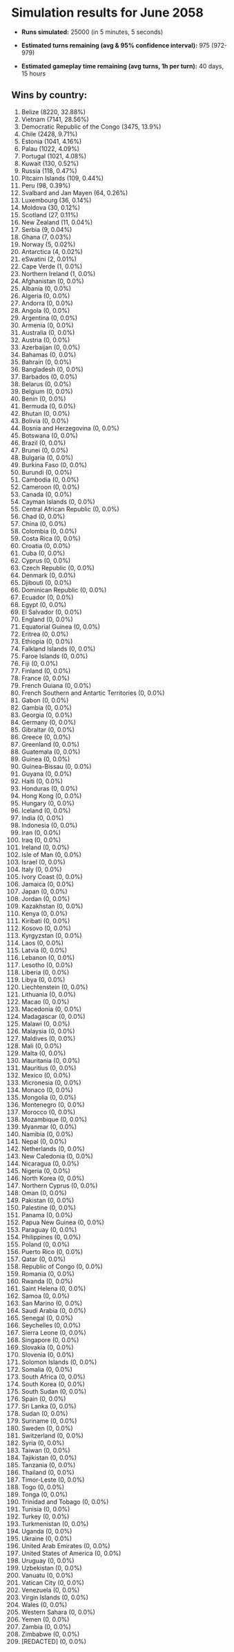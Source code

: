 # Simulation results for June 2058

* **Runs simulated:** 25000 (in 5 minutes, 5 seconds)

* **Estimated turns remaining (avg & 95% confidence interval):** 975 (972-979)

* **Estimated gameplay time remaining (avg turns, 1h per turn):** 40 days, 15 hours

## Wins by country:
1. Belize (8220, 32.88%)
2. Vietnam (7141, 28.56%)
3. Democratic Republic of the Congo (3475, 13.9%)
4. Chile (2428, 9.71%)
5. Estonia (1041, 4.16%)
6. Palau (1022, 4.09%)
7. Portugal (1021, 4.08%)
8. Kuwait (130, 0.52%)
9. Russia (118, 0.47%)
10. Pitcairn Islands (109, 0.44%)
11. Peru (98, 0.39%)
12. Svalbard and Jan Mayen (64, 0.26%)
13. Luxembourg (36, 0.14%)
14. Moldova (30, 0.12%)
15. Scotland (27, 0.11%)
16. New Zealand (11, 0.04%)
17. Serbia (9, 0.04%)
18. Ghana (7, 0.03%)
19. Norway (5, 0.02%)
20. Antarctica (4, 0.02%)
21. eSwatini (2, 0.01%)
22. Cape Verde (1, 0.0%)
23. Northern Ireland (1, 0.0%)
24. Afghanistan (0, 0.0%)
25. Albania (0, 0.0%)
26. Algeria (0, 0.0%)
27. Andorra (0, 0.0%)
28. Angola (0, 0.0%)
29. Argentina (0, 0.0%)
30. Armenia (0, 0.0%)
31. Australia (0, 0.0%)
32. Austria (0, 0.0%)
33. Azerbaijan (0, 0.0%)
34. Bahamas (0, 0.0%)
35. Bahrain (0, 0.0%)
36. Bangladesh (0, 0.0%)
37. Barbados (0, 0.0%)
38. Belarus (0, 0.0%)
39. Belgium (0, 0.0%)
40. Benin (0, 0.0%)
41. Bermuda (0, 0.0%)
42. Bhutan (0, 0.0%)
43. Bolivia (0, 0.0%)
44. Bosnia and Herzegovina (0, 0.0%)
45. Botswana (0, 0.0%)
46. Brazil (0, 0.0%)
47. Brunei (0, 0.0%)
48. Bulgaria (0, 0.0%)
49. Burkina Faso (0, 0.0%)
50. Burundi (0, 0.0%)
51. Cambodia (0, 0.0%)
52. Cameroon (0, 0.0%)
53. Canada (0, 0.0%)
54. Cayman Islands (0, 0.0%)
55. Central African Republic (0, 0.0%)
56. Chad (0, 0.0%)
57. China (0, 0.0%)
58. Colombia (0, 0.0%)
59. Costa Rica (0, 0.0%)
60. Croatia (0, 0.0%)
61. Cuba (0, 0.0%)
62. Cyprus (0, 0.0%)
63. Czech Republic (0, 0.0%)
64. Denmark (0, 0.0%)
65. Djibouti (0, 0.0%)
66. Dominican Republic (0, 0.0%)
67. Ecuador (0, 0.0%)
68. Egypt (0, 0.0%)
69. El Salvador (0, 0.0%)
70. England (0, 0.0%)
71. Equatorial Guinea (0, 0.0%)
72. Eritrea (0, 0.0%)
73. Ethiopia (0, 0.0%)
74. Falkland Islands (0, 0.0%)
75. Faroe Islands (0, 0.0%)
76. Fiji (0, 0.0%)
77. Finland (0, 0.0%)
78. France (0, 0.0%)
79. French Guiana (0, 0.0%)
80. French Southern and Antartic Territories (0, 0.0%)
81. Gabon (0, 0.0%)
82. Gambia (0, 0.0%)
83. Georgia (0, 0.0%)
84. Germany (0, 0.0%)
85. Gibraltar (0, 0.0%)
86. Greece (0, 0.0%)
87. Greenland (0, 0.0%)
88. Guatemala (0, 0.0%)
89. Guinea (0, 0.0%)
90. Guinea-Bissau (0, 0.0%)
91. Guyana (0, 0.0%)
92. Haiti (0, 0.0%)
93. Honduras (0, 0.0%)
94. Hong Kong (0, 0.0%)
95. Hungary (0, 0.0%)
96. Iceland (0, 0.0%)
97. India (0, 0.0%)
98. Indonesia (0, 0.0%)
99. Iran (0, 0.0%)
100. Iraq (0, 0.0%)
101. Ireland (0, 0.0%)
102. Isle of Man (0, 0.0%)
103. Israel (0, 0.0%)
104. Italy (0, 0.0%)
105. Ivory Coast (0, 0.0%)
106. Jamaica (0, 0.0%)
107. Japan (0, 0.0%)
108. Jordan (0, 0.0%)
109. Kazakhstan (0, 0.0%)
110. Kenya (0, 0.0%)
111. Kiribati (0, 0.0%)
112. Kosovo (0, 0.0%)
113. Kyrgyzstan (0, 0.0%)
114. Laos (0, 0.0%)
115. Latvia (0, 0.0%)
116. Lebanon (0, 0.0%)
117. Lesotho (0, 0.0%)
118. Liberia (0, 0.0%)
119. Libya (0, 0.0%)
120. Liechtenstein (0, 0.0%)
121. Lithuania (0, 0.0%)
122. Macao (0, 0.0%)
123. Macedonia (0, 0.0%)
124. Madagascar (0, 0.0%)
125. Malawi (0, 0.0%)
126. Malaysia (0, 0.0%)
127. Maldives (0, 0.0%)
128. Mali (0, 0.0%)
129. Malta (0, 0.0%)
130. Mauritania (0, 0.0%)
131. Mauritius (0, 0.0%)
132. Mexico (0, 0.0%)
133. Micronesia (0, 0.0%)
134. Monaco (0, 0.0%)
135. Mongolia (0, 0.0%)
136. Montenegro (0, 0.0%)
137. Morocco (0, 0.0%)
138. Mozambique (0, 0.0%)
139. Myanmar (0, 0.0%)
140. Namibia (0, 0.0%)
141. Nepal (0, 0.0%)
142. Netherlands (0, 0.0%)
143. New Caledonia (0, 0.0%)
144. Nicaragua (0, 0.0%)
145. Nigeria (0, 0.0%)
146. North Korea (0, 0.0%)
147. Northern Cyprus (0, 0.0%)
148. Oman (0, 0.0%)
149. Pakistan (0, 0.0%)
150. Palestine (0, 0.0%)
151. Panama (0, 0.0%)
152. Papua New Guinea (0, 0.0%)
153. Paraguay (0, 0.0%)
154. Philippines (0, 0.0%)
155. Poland (0, 0.0%)
156. Puerto Rico (0, 0.0%)
157. Qatar (0, 0.0%)
158. Republic of Congo (0, 0.0%)
159. Romania (0, 0.0%)
160. Rwanda (0, 0.0%)
161. Saint Helena (0, 0.0%)
162. Samoa (0, 0.0%)
163. San Marino (0, 0.0%)
164. Saudi Arabia (0, 0.0%)
165. Senegal (0, 0.0%)
166. Seychelles (0, 0.0%)
167. Sierra Leone (0, 0.0%)
168. Singapore (0, 0.0%)
169. Slovakia (0, 0.0%)
170. Slovenia (0, 0.0%)
171. Solomon Islands (0, 0.0%)
172. Somalia (0, 0.0%)
173. South Africa (0, 0.0%)
174. South Korea (0, 0.0%)
175. South Sudan (0, 0.0%)
176. Spain (0, 0.0%)
177. Sri Lanka (0, 0.0%)
178. Sudan (0, 0.0%)
179. Suriname (0, 0.0%)
180. Sweden (0, 0.0%)
181. Switzerland (0, 0.0%)
182. Syria (0, 0.0%)
183. Taiwan (0, 0.0%)
184. Tajikistan (0, 0.0%)
185. Tanzania (0, 0.0%)
186. Thailand (0, 0.0%)
187. Timor-Leste (0, 0.0%)
188. Togo (0, 0.0%)
189. Tonga (0, 0.0%)
190. Trinidad and Tobago (0, 0.0%)
191. Tunisia (0, 0.0%)
192. Turkey (0, 0.0%)
193. Turkmenistan (0, 0.0%)
194. Uganda (0, 0.0%)
195. Ukraine (0, 0.0%)
196. United Arab Emirates (0, 0.0%)
197. United States of America (0, 0.0%)
198. Uruguay (0, 0.0%)
199. Uzbekistan (0, 0.0%)
200. Vanuatu (0, 0.0%)
201. Vatican City (0, 0.0%)
202. Venezuela (0, 0.0%)
203. Virgin Islands (0, 0.0%)
204. Wales (0, 0.0%)
205. Western Sahara (0, 0.0%)
206. Yemen (0, 0.0%)
207. Zambia (0, 0.0%)
208. Zimbabwe (0, 0.0%)
209. [REDACTED] (0, 0.0%)
